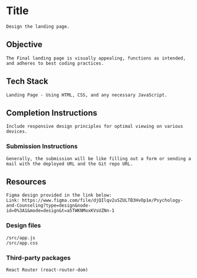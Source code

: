 # Title

    Design the landing page.

## Objective

    The Final landing page is visually appealing, functions as intended, and adheres to best coding practices.

## Tech Stack

    Landing Page - Using HTML, CSS, and any necessary JavaScript.

## Completion Instructions

    Include responsive design principles for optimal viewing on various devices.

### Submission Instructions

    Generally, the submission will be like filling out a form or sending a mail with the deployed URL and the Git repo URL.

## Resources

    Figma design provided in the link below:
    Link: https://www.figma.com/file/djQIlqv2uSZULTB3HvOp1e/Psychology-and-Counseling?type=design&node-id=0%3A1&mode=design&t=a5TWKNMoxKVsUZNn-1

### Design files

    /src/app.js
    /src/app.css

### Third-party packages

    React Router (react-router-dom)

